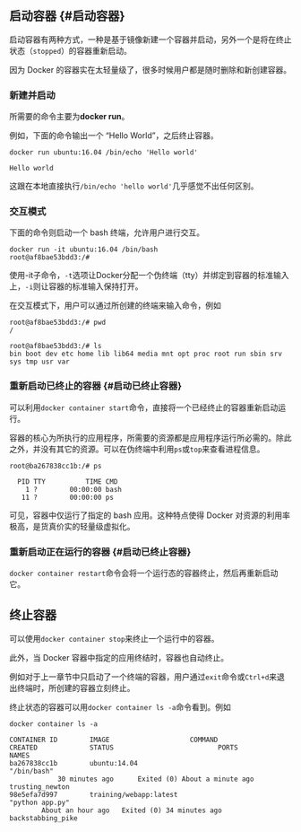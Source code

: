 ## 启动容器 {#启动容器}

启动容器有两种方式，一种是基于镜像新建一个容器并启动，另外一个是将在终止状态（`stopped`）的容器重新启动。

因为 Docker 的容器实在太轻量级了，很多时候用户都是随时删除和新创建容器。

### 新建并启动

所需要的命令主要为**docker run**。

例如，下面的命令输出一个 “Hello World”，之后终止容器。

```
docker run ubuntu:16.04 /bin/echo 'Hello world'

Hello world
```

这跟在本地直接执行`/bin/echo 'hello world'`几乎感觉不出任何区别。

### 交互模式

下面的命令则启动一个 bash 终端，允许用户进行交互。

```
docker run -it ubuntu:16.04 /bin/bash
root@af8bae53bdd3:/#
```

使用-it子命令，`-t`选项让Docker分配一个伪终端（tty）并绑定到容器的标准输入上，`-i`则让容器的标准输入保持打开。

在交互模式下，用户可以通过所创建的终端来输入命令，例如

```
root@af8bae53bdd3:/# pwd
/

root@af8bae53bdd3:/# ls
bin boot dev etc home lib lib64 media mnt opt proc root run sbin srv sys tmp usr var
```

### 重新启动已终止的容器 {#启动已终止容器}

可以利用`docker container start`命令，直接将一个已经终止的容器重新启动运行。

容器的核心为所执行的应用程序，所需要的资源都是应用程序运行所必需的。除此之外，并没有其它的资源。可以在伪终端中利用`ps`或`top`来查看进程信息。

```
root@ba267838cc1b:/# ps

  PID TTY          TIME CMD
    1 ?        00:00:00 bash
   11 ?        00:00:00 ps
```

可见，容器中仅运行了指定的 bash 应用。这种特点使得 Docker 对资源的利用率极高，是货真价实的轻量级虚拟化。

### 重新启动正在运行的容器 {#启动已终止容器}

`docker container restart`命令会将一个运行态的容器终止，然后再重新启动它。

## 

## 终止容器

可以使用`docker container stop`来终止一个运行中的容器。

此外，当 Docker 容器中指定的应用终结时，容器也自动终止。

例如对于上一章节中只启动了一个终端的容器，用户通过`exit`命令或`Ctrl+d`来退出终端时，所创建的容器立刻终止。

终止状态的容器可以用`docker container ls -a`命令看到。例如

```
docker container ls -a

CONTAINER ID        IMAGE                    COMMAND                CREATED             STATUS                          PORTS               NAMES
ba267838cc1b        ubuntu:14.04             
"/bin/bash"
            30 minutes ago      Exited (0) About a minute ago                       trusting_newton
98e5efa7d997        training/webapp:latest   
"python app.py"
        About an hour ago   Exited (0) 34 minutes ago                           backstabbing_pike
```



